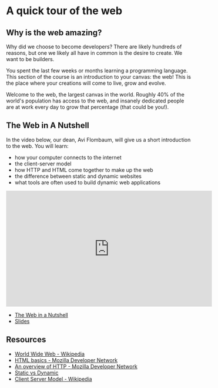 # A quick tour of the web

## Why is the web amazing?

Why did we choose to become developers? There are likely hundreds of reasons,
but one we likely all have in common is the desire to create. We want to be
builders.

You spent the last few weeks or months learning a programming language. This
section of the course is an introduction to your canvas: the web! This is the
place where your creations will come to live, grow and evolve.

Welcome to the web, the largest canvas in the world. Roughly 40% of the world's
population has access to the web, and insanely dedicated people are at work
every day to grow that percentage (that could be you!).

## The Web in A Nutshell

In the video below, our dean, Avi Flombaum, will give us a short introduction to the web. You will learn:
- how your computer connects to the internet
- the client-server model
- how HTTP and HTML come together to make up the web
- the difference between static and dynamic websites
- what tools are often used to build dynamic web applications


<iframe width="560" height="315" src="https://www.youtube.com/embed/7AS96jRnquI?rel=0&modestbranding=1" frameborder="0" allowfullscreen></iframe>

* [The Web in a Nutshell][TWINS]
* [Slides][]

## Resources

- [World Wide Web - Wikipedia](https://en.wikipedia.org/wiki/World_Wide_Web)
- [HTML basics - Mozilla Developer Network](https://developer.mozilla.org/en-US/docs/Learn/Getting_started_with_the_web/HTML_basics)
- [An overview of HTTP - Mozilla Developer Network](https://developer.mozilla.org/en-US/docs/Web/HTTP/Overview)
- [Static vs Dynamic](https://noahveltman.com/static-dynamic/)
- [Client Server Model - Wikipedia](https://en.wikipedia.org/wiki/Client%E2%80%93server_model)

[TWINS]: https://www.youtube.com/watch?v=7AS96jRnquI
[Slides]: https://docs.google.com/presentation/d/1m6SPR13MdfF7YRhfx7HtvkOmFnrRyVQOEFgWhI8Bc0I/edit?usp=sharing
